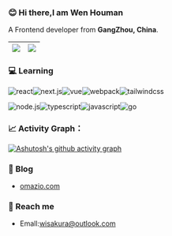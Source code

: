 

### 😊 Hi there,I am Wen Houman

A Frontend developer from **GangZhou, China**.


| <img src="https://github-readme-stats.vercel.app/api?username=sakurawen&count_private=true&show_icons=true&theme=buefy&hide_border=true"/> | <img  src="https://github-readme-stats.vercel.app/api/top-langs/?username=sakurawen&layout=compact&theme=buefy&hide_border=true" /> |
| ---------------------------------------------------------------------------------------------------------------------------- | -------------------------------------------------------------------------------------------------------------------------------------------------- |



### 💻 Learning

![react](https://img.shields.io/badge/React-20232A?style=for-the-badge&logo=react&logoColor=61DAFB)![next.js](https://img.shields.io/badge/next.js-000000?style=for-the-badge&logo=nextdotjs&logoColor=white)![vue](https://img.shields.io/badge/Vue.js-35495E?style=for-the-badge&logo=vuedotjs&logoColor=4FC08D)![webpack](https://img.shields.io/badge/Webpack-8DD6F9?style=for-the-badge&logo=Webpack&logoColor=white)![tailwindcss](https://img.shields.io/badge/Tailwind_CSS-38B2AC?style=for-the-badge&logo=tailwind-css&logoColor=white)

![node.js](https://img.shields.io/badge/Node.js-339933?style=for-the-badge&logo=nodedotjs&logoColor=white)![typescript](https://img.shields.io/badge/TypeScript-007ACC?style=for-the-badge&logo=typescript&logoColor=white)![javascript](https://img.shields.io/badge/JavaScript-323330?style=for-the-badge&logo=javascript&logoColor=F7DF1E)![go](https://img.shields.io/badge/Go-00ADD8?style=for-the-badge&logo=go&logoColor=white)



### 📈 Activity Graph：

[![Ashutosh's github activity graph](https://activity-graph.herokuapp.com/graph?username=sakurawen&bg_color=fcfcfc&color=4c659e&line=cde2fe&point=95a6fe&area=true&hide_border=true)](https://github.com/ashutosh00710/github-readme-activity-graph)



### 🏡  Blog

- [omazio.com](http://omazio.com/)



###  📮 Reach me

- Emall:wisakura@outlook.com





